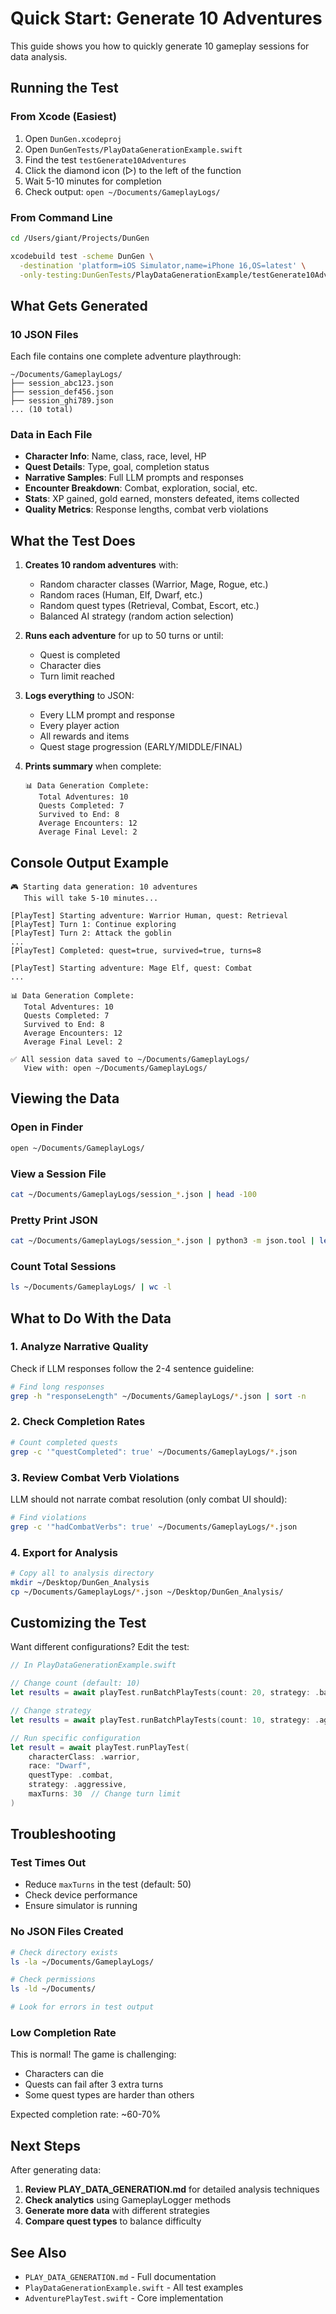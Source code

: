 # Quick Start: Generate 10 Adventures

This guide shows you how to quickly generate 10 gameplay sessions for data analysis.

## Running the Test

### From Xcode (Easiest)

1. Open `DunGen.xcodeproj`
2. Open `DunGenTests/PlayDataGenerationExample.swift`
3. Find the test `testGenerate10Adventures`
4. Click the diamond icon (▷) to the left of the function
5. Wait 5-10 minutes for completion
6. Check output: `open ~/Documents/GameplayLogs/`

### From Command Line

```bash
cd /Users/giant/Projects/DunGen

xcodebuild test -scheme DunGen \
  -destination 'platform=iOS Simulator,name=iPhone 16,OS=latest' \
  -only-testing:DunGenTests/PlayDataGenerationExample/testGenerate10Adventures
```

## What Gets Generated

### 10 JSON Files

Each file contains one complete adventure playthrough:

```
~/Documents/GameplayLogs/
├── session_abc123.json
├── session_def456.json
├── session_ghi789.json
... (10 total)
```

### Data in Each File

- **Character Info**: Name, class, race, level, HP
- **Quest Details**: Type, goal, completion status
- **Narrative Samples**: Full LLM prompts and responses
- **Encounter Breakdown**: Combat, exploration, social, etc.
- **Stats**: XP gained, gold earned, monsters defeated, items collected
- **Quality Metrics**: Response lengths, combat verb violations

## What the Test Does

1. **Creates 10 random adventures** with:
   - Random character classes (Warrior, Mage, Rogue, etc.)
   - Random races (Human, Elf, Dwarf, etc.)
   - Random quest types (Retrieval, Combat, Escort, etc.)
   - Balanced AI strategy (random action selection)

2. **Runs each adventure** for up to 50 turns or until:
   - Quest is completed
   - Character dies
   - Turn limit reached

3. **Logs everything** to JSON:
   - Every LLM prompt and response
   - Every player action
   - All rewards and items
   - Quest stage progression (EARLY/MIDDLE/FINAL)

4. **Prints summary** when complete:
   ```
   📊 Data Generation Complete:
      Total Adventures: 10
      Quests Completed: 7
      Survived to End: 8
      Average Encounters: 12
      Average Final Level: 2
   ```

## Console Output Example

```
🎮 Starting data generation: 10 adventures
   This will take 5-10 minutes...

[PlayTest] Starting adventure: Warrior Human, quest: Retrieval
[PlayTest] Turn 1: Continue exploring
[PlayTest] Turn 2: Attack the goblin
...
[PlayTest] Completed: quest=true, survived=true, turns=8

[PlayTest] Starting adventure: Mage Elf, quest: Combat
...

📊 Data Generation Complete:
   Total Adventures: 10
   Quests Completed: 7
   Survived to End: 8
   Average Encounters: 12
   Average Final Level: 2

✅ All session data saved to ~/Documents/GameplayLogs/
   View with: open ~/Documents/GameplayLogs/
```

## Viewing the Data

### Open in Finder

```bash
open ~/Documents/GameplayLogs/
```

### View a Session File

```bash
cat ~/Documents/GameplayLogs/session_*.json | head -100
```

### Pretty Print JSON

```bash
cat ~/Documents/GameplayLogs/session_*.json | python3 -m json.tool | less
```

### Count Total Sessions

```bash
ls ~/Documents/GameplayLogs/ | wc -l
```

## What to Do With the Data

### 1. Analyze Narrative Quality

Check if LLM responses follow the 2-4 sentence guideline:

```bash
# Find long responses
grep -h "responseLength" ~/Documents/GameplayLogs/*.json | sort -n
```

### 2. Check Completion Rates

```bash
# Count completed quests
grep -c '"questCompleted": true' ~/Documents/GameplayLogs/*.json
```

### 3. Review Combat Verb Violations

LLM should not narrate combat resolution (only combat UI should):

```bash
# Find violations
grep -c '"hadCombatVerbs": true' ~/Documents/GameplayLogs/*.json
```

### 4. Export for Analysis

```bash
# Copy all to analysis directory
mkdir ~/Desktop/DunGen_Analysis
cp ~/Documents/GameplayLogs/*.json ~/Desktop/DunGen_Analysis/
```

## Customizing the Test

Want different configurations? Edit the test:

```swift
// In PlayDataGenerationExample.swift

// Change count (default: 10)
let results = await playTest.runBatchPlayTests(count: 20, strategy: .balanced)

// Change strategy
let results = await playTest.runBatchPlayTests(count: 10, strategy: .aggressive)

// Run specific configuration
let result = await playTest.runPlayTest(
    characterClass: .warrior,
    race: "Dwarf",
    questType: .combat,
    strategy: .aggressive,
    maxTurns: 30  // Change turn limit
)
```

## Troubleshooting

### Test Times Out

- Reduce `maxTurns` in the test (default: 50)
- Check device performance
- Ensure simulator is running

### No JSON Files Created

```bash
# Check directory exists
ls -la ~/Documents/GameplayLogs/

# Check permissions
ls -ld ~/Documents/

# Look for errors in test output
```

### Low Completion Rate

This is normal! The game is challenging:
- Characters can die
- Quests can fail after 3 extra turns
- Some quest types are harder than others

Expected completion rate: ~60-70%

## Next Steps

After generating data:

1. **Review PLAY_DATA_GENERATION.md** for detailed analysis techniques
2. **Check analytics** using GameplayLogger methods
3. **Generate more data** with different strategies
4. **Compare quest types** to balance difficulty

## See Also

- `PLAY_DATA_GENERATION.md` - Full documentation
- `PlayDataGenerationExample.swift` - All test examples
- `AdventurePlayTest.swift` - Core implementation
